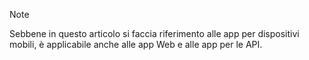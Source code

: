 > [!NOTE]
> Sebbene in questo articolo si faccia riferimento alle app per dispositivi mobili, è applicabile anche alle app Web e alle app per le API.
> 
> 

<!---HONumber=Oct15_HO3-->